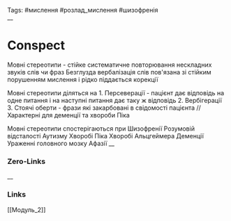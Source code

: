 Tags: #мислення #розлад_мислення #шизофренія  
__
# Conspect
Мовні стереотипи - стійке систематичне повторювання нескладних звуків слів чи фраз
	Безглузда вербалізація слів пов'язана зі стійким порушенням мислення і рідко піддається корекції

Мовні стереотипи діляться на
	1. Персеверації - пацієнт дає відповідь на одне питання і на наступні питання дає таку ж відповідь
	2. Вербігерації
	3. Стоячі оберти - фрази які закарбовані в свідомості пацієнта // Характерні для деменції та хвороби Піка

Мовні стереотипи спостерігаються при
	Шизофренії
	Розумовій відсталості
	Аутизму
	Хворобі Піка
	Хворобі Альцгеймера
	Деменції
	Ураженні головного мозку
	Афазії
__
### Zero-Links

__
### Links
[[Модуль_2]]